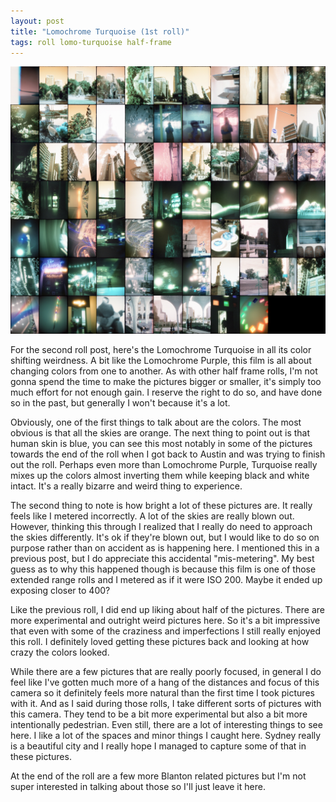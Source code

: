 ```yaml
---
layout: post
title: "Lomochrome Turquoise (1st roll)"
tags: roll lomo-turquoise half-frame
---
```


![LomoChrome Turquoise](/assets/rolls/LomoChrome-Turquoise-1.jpg)

For the second roll post, here's the Lomochrome Turquoise in all its color shifting weirdness. A bit like the Lomochrome Purple, this film is all about changing colors from one to another. As with other half frame rolls, I'm not gonna spend the time to make the pictures bigger or smaller, it's simply too much effort for not enough gain. I reserve the right to do so, and have done so in the past, but generally I won't because it's a lot.

Obviously, one of the first things to talk about are the colors. The most obvious is that all the skies are orange. The next thing to point out is that human skin is blue, you can see this most notably in some of the pictures towards the end of the roll when I got back to Austin and was trying to finish out the roll. Perhaps even more than Lomochrome Purple, Turquoise really mixes up the colors almost inverting them while keeping black and white intact. It's a really bizarre and weird thing to experience.

The second thing to note is how bright a lot of these pictures are. It really feels like I metered incorrectly. A lot of the skies are really blown out. However, thinking this through I realized that I really do need to approach the skies differently. It's ok if they're blown out, but I would like to do so on purpose rather than on accident as is happening here. I mentioned this in a previous post, but I do appreciate this accidental "mis-metering". My best guess as to why this happened though is because this film is one of those extended range rolls and I metered as if it were ISO 200. Maybe it ended up exposing closer to 400?

Like the previous roll, I did end up liking about half of the pictures. There are more experimental and outright weird pictures here. So it's a bit impressive that even with some of the craziness and imperfections I still really enjoyed this roll. I definitely loved getting these pictures back and looking at how crazy the colors looked.

While there are a few pictures that are really poorly focused, in general I do feel like I've gotten much more of a hang of the distances and focus of this camera so it definitely feels more natural than the first time I took pictures with it. And as I said during those rolls, I take different sorts of pictures with this camera. They tend to be a bit more experimental but also a bit more intentionally pedestrian. Even still, there are a lot of interesting things to see here. I like a lot of the spaces and minor things I caught here. Sydney really is a beautiful city and I really hope I managed to capture some of that in these pictures.

At the end of the roll are a few more Blanton related pictures but I'm not super interested in talking about those so I'll just leave it here.